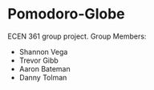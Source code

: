 # Pomodoro-Globe
ECEN 361 group project. 
Group Members:
* Shannon Vega
* Trevor Gibb
* Aaron Bateman
* Danny Tolman
